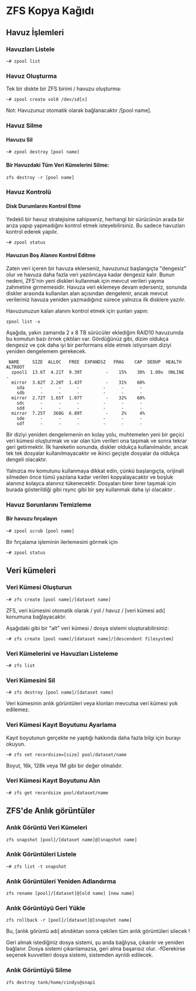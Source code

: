 # ZFS Kopya Kağıdı

## Havuz İşlemleri

### Havuzları Listele

```shell
~# zpool list  
```

### Havuz Oluşturma

Tek bir diskte bir ZFS birimi / havuzu oluşturma:

```shell
~# zpool create vol0 /dev/sd[x]  
```

Not: Havuzunuz otomatik olarak bağlanacaktır /[pool name].

### Havuz Silme

#### Havuzu Sil

```shell
~# zpool destroy [pool name]  
```

#### Bir Havuzdaki Tüm Veri Kümelerini Silme:

```shell
zfs destroy -r [pool name] 
```


### Havuz Kontrolü 

#### Disk Durumlarını Kontrol Etme

Yedekli bir havuz stratejisine sahipseniz, herhangi bir sürücünün arada bir arıza yapıp yapmadığını kontrol etmek isteyebilirsiniz. Bu sadece havuzları kontrol ederek yapılır.

```shell
~# zpool status  
```

#### Havuzun Boş Alanını Kontrol Editme

Zaten veri içeren bir havuza eklerseniz, havuzunuz başlangıçta "dengesiz" olur ve havuza daha fazla veri yazılıncaya kadar dengesiz kalır. Bunun nedeni, ZFS'nin yeni diskleri kullanmak için mevcut verileri yayma zahmetine girmemesidir. Havuza veri eklemeye devam ederseniz, sonunda diskler arasında kullanılan alan açısından dengelenir, ancak mevcut verileriniz havuza yeniden yazmadığınız sürece yalnızca ilk disklere yazılır.

Havuzunuzun kalan alanını kontrol etmek için şunları yapın:

```shell
zpool list -v
```

Aşağıda, yakın zamanda 2 x 8 TB sürücüler eklediğim RAID10 havuzumda bu komutun bazı örnek çıktıları var. Gördüğünüz gibi, dizim oldukça dengesiz ve çok daha iyi bir performans elde etmek istiyorsam diziyi yeniden dengelemem gerekecek.

```shell
 NAME     SIZE  ALLOC   FREE  EXPANDSZ   FRAG    CAP  DEDUP  HEALTH  ALTROOT 
  zpool1  13.6T  4.21T  9.39T         -    15%    30%  1.00x  ONLINE  -
  mirror  3.62T  2.20T  1.43T         -    31%    60%
    sda      -      -      -         -      -      -
    sdb      -      -      -         -      -      -
  mirror  2.72T  1.65T  1.07T         -    32%    60%
    sdc      -      -      -         -      -      -
    sdd      -      -      -         -      -      -
  mirror  7.25T   368G  6.89T         -     2%     4%
    sde      -      -      -         -      -      -
    sdf      -      -      -         -      -      -
```

Bir diziyi yeniden dengelemenin en kolay yolu, muhtemelen yeni bir geçici veri kümesi oluşturmak ve var olan tüm verileri ona taşımak ve sonra tekrar geri getirmektir. İlk hareketin sonunda, diskler oldukça kullanılmalıdır, ancak tek tek dosyalar kullanılmayacaktır ve ikinci geçişte dosyalar da oldukça dengeli olacaktır.

Yalnızca mv komutunu kullanmaya dikkat edin, çünkü başlangıçta, orijinali silmeden önce tümü yazılana kadar verileri kopyalayacaktır ve boşluk alanınız kolayca alanınız tükenecektir. Dosyaları birer birer taşımak için burada gösterildiği gibi rsync gibi bir şey kullanmak daha iyi olacaktır .

### Havuz Sorunlarını Temizleme

#### Bir havuzu fırçalayın

```shell
~# zpool scrub [pool name]
```

Bir fırçalama işleminin ilerlemesini görmek için 

```shell
~# zpool status
```

## Veri kümeleri

### Veri Kümesi Oluşturun

```shell
~# zfs create [pool name]/[dataset name]  
```

ZFS, veri kümesini otomatik olarak / yol / havuz / [veri kümesi adı] konumuna bağlayacaktır.

Aşağıdaki gibi bir "alt" veri kümesi / dosya sistemi oluşturabilirsiniz:

```shell
~# zfs create [pool name]/[dataset name]/[descendent filesystem]
```

### Veri Kümelerini ve Havuzları Listeleme

```shell
~# zfs list  
```

### Veri Kümesini Sil

```shell
~# zfs destroy [pool name]/[dataset name]  
```

Veri kümesinin anlık görüntüleri veya klonları mevcutsa veri kümesi yok edilemez.

### Veri Kümesi Kayıt Boyutunu Ayarlama

Kayıt boyutunun gerçekte ne yaptığı hakkında daha fazla bilgi için burayı okuyun.

```shell
~# zfs set recordsize=[size] pool/dataset/name
```

Boyut, 16k, 128k veya 1M gibi bir değer olmalıdır.

### Veri Kümesi Kayıt Boyutunu Alın

```shell
~# zfs get recordsize pool/dataset/name
```

## ZFS'de Anlık görüntüler

### Anlık Görüntü Veri Kümeleri

```shell
zfs snapshot [pool]/[dataset name]@[snapshot name]  
```

### Anlık Görüntüleri Listele

```shell
~# zfs list -t snapshot  
```

### Anlık Görüntüleri Yeniden Adlandırma

```shell
zfs rename [pool]/[dataset]@[old name] [new name]  
```

### Anlık Görüntüyü Geri Yükle

```shell
zfs rollback -r [pool]/[dataset]@[snapshot name]  
```

Bu, [anlık görüntü adı] alındıktan sonra çekilen tüm anlık görüntüleri silecek !

Geri almak istediğiniz dosya sistemi, şu anda bağlıysa, çıkarılır ve yeniden bağlanır. Dosya sistemi çıkarılamazsa, geri alma başarısız olur. -fGerekirse seçenek kuvvetleri dosya sistemi, sistemden ayrıldı edilecek.

### Anlık Görüntüyü Silme

```shell
zfs destroy tank/home/cindys@snap1  
```